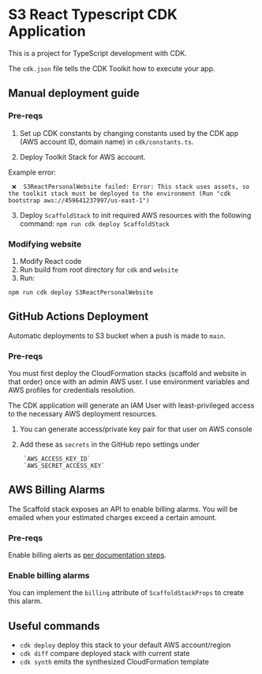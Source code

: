 # S3 React Typescript CDK Application

This is a project for TypeScript development with CDK.

The `cdk.json` file tells the CDK Toolkit how to execute your app.

## Manual deployment guide

### Pre-reqs

1. Set up CDK constants by changing constants used by the CDK app (AWS account ID, domain name) in `cdk/constants.ts`.


2. Deploy Toolkit Stack for AWS account.

Example error:
```
 ❌  S3ReactPersonalWebsite failed: Error: This stack uses assets, so the toolkit stack must be deployed to the environment (Run "cdk bootstrap aws://459641237997/us-east-1")
```

3. Deploy `ScaffoldStack` to init required AWS resources with the following command:
`
npm run cdk deploy ScaffoldStack
`

### Modifying website

1. Modify React code
2. Run build from root directory for `cdk` and `website`
3. Run:
```
npm run cdk deploy S3ReactPersonalWebsite
```

## GitHub Actions Deployment

Automatic deployments to S3 bucket when a push is made to `main`.

### Pre-reqs

You must first deploy the CloudFormation stacks (scaffold and website in that order) once with an admin AWS user. 
I use environment variables and AWS profiles for credentials resolution.

The CDK application will generate an IAM User with least-privileged access to the necessary AWS deployment resources.

1. You can generate access/private key pair for that user on AWS console
2. Add these as `secrets` in the GitHub repo settings under

        `AWS_ACCESS_KEY_ID`
        `AWS_SECRET_ACCESS_KEY`

## AWS Billing Alarms

The Scaffold stack exposes an API to enable billing alarms. You will be emailed when your estimated charges exceed a certain amount.

### Pre-reqs

Enable billing alerts as [per documentation steps](https://docs.aws.amazon.com/AmazonCloudWatch/latest/monitoring/monitor_estimated_charges_with_cloudwatch.html#turning_on_billing_metrics).

### Enable billing alarms

You can implement the `billing` attribute of `ScaffoldStackProps` to create this alarm.


## Useful commands

 * `cdk deploy`      deploy this stack to your default AWS account/region
 * `cdk diff`        compare deployed stack with current state
 * `cdk synth`       emits the synthesized CloudFormation template
